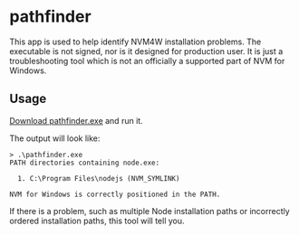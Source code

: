 # pathfinder

This app is used to help identify NVM4W installation problems. The executable is not signed, nor is it designed for production user. It is just a troubleshooting tool which is not an officially a supported part of NVM for Windows.

## Usage

[Download pathfinder.exe](https://github.com/coreybutler/nvm-windows/raw/master/utilities/pathfinder/pathfinder.exe) and run it.

The output will look like:

```
> .\pathfinder.exe
PATH directories containing node.exe:

  1. C:\Program Files\nodejs (NVM_SYMLINK)

NVM for Windows is correctly positioned in the PATH.
```

If there is a problem, such as multiple Node installation paths or incorrectly ordered installation paths, this tool will tell you.